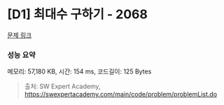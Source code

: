 # [D1] 최대수 구하기 - 2068 

[문제 링크](https://swexpertacademy.com/main/code/problem/problemDetail.do?contestProbId=AV5QQhbqA4QDFAUq) 

### 성능 요약

메모리: 57,180 KB, 시간: 154 ms, 코드길이: 125 Bytes



> 출처: SW Expert Academy, https://swexpertacademy.com/main/code/problem/problemList.do